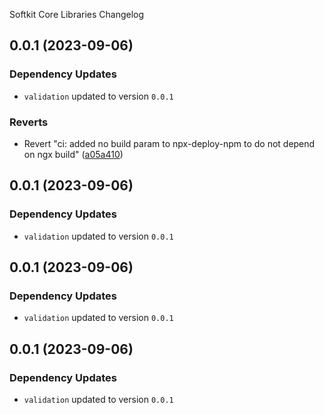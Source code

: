 Softkit Core Libraries Changelog
## 0.0.1 (2023-09-06)

### Dependency Updates

* `validation` updated to version `0.0.1`

### Reverts

* Revert "ci: added no build param to npx-deploy-npm to do not depend on ngx build" ([a05a410](https://github.com/saas-buildkit/saas-buildkit-core/commit/a05a41073965039dd9656840a80144dcd6b4e180))

## 0.0.1 (2023-09-06)

### Dependency Updates

* `validation` updated to version `0.0.1`
## 0.0.1 (2023-09-06)

### Dependency Updates

* `validation` updated to version `0.0.1`
## 0.0.1 (2023-09-06)

### Dependency Updates

* `validation` updated to version `0.0.1`
